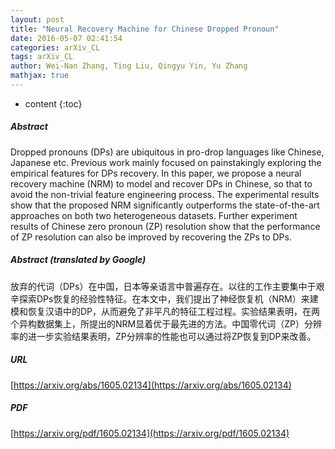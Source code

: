 ```yaml
---
layout: post
title: "Neural Recovery Machine for Chinese Dropped Pronoun"
date: 2016-05-07 02:41:54
categories: arXiv_CL
tags: arXiv_CL
author: Wei-Nan Zhang, Ting Liu, Qingyu Yin, Yu Zhang
mathjax: true
---
```


* content
{:toc}

##### Abstract
Dropped pronouns (DPs) are ubiquitous in pro-drop languages like Chinese, Japanese etc. Previous work mainly focused on painstakingly exploring the empirical features for DPs recovery. In this paper, we propose a neural recovery machine (NRM) to model and recover DPs in Chinese, so that to avoid the non-trivial feature engineering process. The experimental results show that the proposed NRM significantly outperforms the state-of-the-art approaches on both two heterogeneous datasets. Further experiment results of Chinese zero pronoun (ZP) resolution show that the performance of ZP resolution can also be improved by recovering the ZPs to DPs.

##### Abstract (translated by Google)
放弃的代词（DPs）在中国，日本等亲语言中普遍存在。以往的工作主要集中于艰辛探索DPs恢复的经验性特征。在本文中，我们提出了神经恢复机（NRM）来建模和恢复汉语中的DP，从而避免了非平凡的特征工程过程。实验结果表明，在两个异构数据集上，所提出的NRM显着优于最先进的方法。中国零代词（ZP）分辨率的进一步实验结果表明，ZP分辨率的性能也可以通过将ZP恢复到DP来改善。

##### URL
[https://arxiv.org/abs/1605.02134](https://arxiv.org/abs/1605.02134)

##### PDF
[https://arxiv.org/pdf/1605.02134](https://arxiv.org/pdf/1605.02134)

